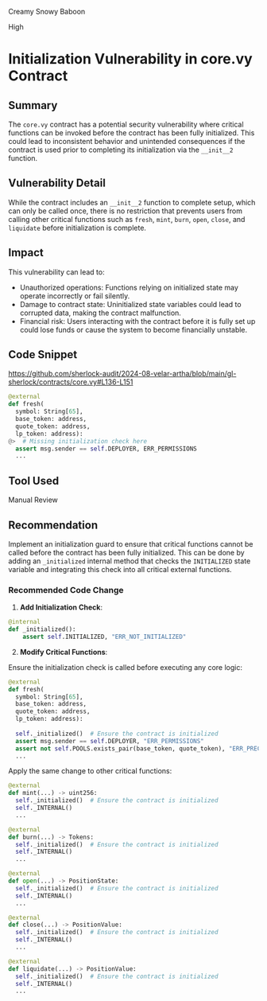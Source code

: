 Creamy Snowy Baboon

High

# Initialization Vulnerability in core.vy Contract

## Summary

The `core.vy` contract has a potential security vulnerability where critical functions can be invoked before the contract has been fully initialized. This could lead to inconsistent behavior and unintended consequences if the contract is used prior to completing its initialization via the `__init__2` function.

## Vulnerability Detail

While the contract includes an `__init__2` function to complete setup, which can only be called once, there is no restriction that prevents users from calling other critical functions such as `fresh`, `mint`, `burn`, `open`, `close`, and `liquidate` before initialization is complete.

## Impact

This vulnerability can lead to:
- Unauthorized operations: Functions relying on initialized state may operate incorrectly or fail silently.
- Damage to contract state: Uninitialized state variables could lead to corrupted data, making the contract malfunction.
- Financial risk: Users interacting with the contract before it is fully set up could lose funds or cause the system to become financially unstable.

## Code Snippet
https://github.com/sherlock-audit/2024-08-velar-artha/blob/main/gl-sherlock/contracts/core.vy#L136-L151
```python
@external
def fresh(
  symbol: String[65],
  base_token: address,
  quote_token: address,
  lp_token: address):
@>  # Missing initialization check here
  assert msg.sender == self.DEPLOYER, ERR_PERMISSIONS
  ...
```

## Tool Used
Manual Review

## Recommendation

Implement an initialization guard to ensure that critical functions cannot be called before the contract has been fully initialized. This can be done by adding an `_initialized` internal method that checks the `INITIALIZED` state variable and integrating this check into all critical external functions.

### Recommended Code Change

1. **Add Initialization Check**:

```python
@internal
def _initialized():
    assert self.INITIALIZED, "ERR_NOT_INITIALIZED"
```

2. **Modify Critical Functions**:

Ensure the initialization check is called before executing any core logic:

```python
@external
def fresh(
  symbol: String[65],
  base_token: address,
  quote_token: address,
  lp_token: address):
    
  self._initialized()  # Ensure the contract is initialized
  assert msg.sender == self.DEPLOYER, "ERR_PERMISSIONS"
  assert not self.POOLS.exists_pair(base_token, quote_token), "ERR_PRECONDITIONS"
  ...
```

Apply the same change to other critical functions:

```python
@external
def mint(...) -> uint256:
  self._initialized()  # Ensure the contract is initialized
  self._INTERNAL()
  ...

@external
def burn(...) -> Tokens:
  self._initialized()  # Ensure the contract is initialized
  self._INTERNAL()
  ...

@external
def open(...) -> PositionState:
  self._initialized()  # Ensure the contract is initialized
  self._INTERNAL()
  ...

@external
def close(...) -> PositionValue:
  self._initialized()  # Ensure the contract is initialized
  self._INTERNAL()
  ...

@external
def liquidate(...) -> PositionValue:
  self._initialized()  # Ensure the contract is initialized
  self._INTERNAL()
  ...
```